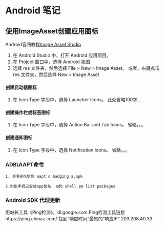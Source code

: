 # Android 笔记

## 使用ImageAsset创建应用图标

Android官网教程[Image Asset Studio](https://developer.android.com/studio/write/image-asset-studio?hl=zh-cn)

 1. 在 Android Studio 中，打开 Android 应用项目。
 2. 在 Project 窗口中，选择 Android 视图
 3. 选择 res 文件夹，然后选择 File > New > Image Asset。
    或者，右键点击 res 文件夹，然后选择 New > Image Asset

#### 创建启动器图标
 1. 在 Icon Type 字段中，选择 Launcher Icons。
    此处省略100字...

#### 创建操作栏或标签图标
 1. 在 Icon Type 字段中，选择 Action Bar and Tab Icons。
    省略。。。


#### 创建通知图标
 1. 在 Icon Type 字段中，选择 Notification Icons。
   省略。。。


### ADB\AAPT命令
 
````
1. 查看APK信息 aapt d badging a.apk

2.列出手机已安装app包名  adb shell pm list packages
````

### Android SDK 代理更新
用站长工具《Ping检测》，dl.google.com Ping检测工具链接https://ping.chinaz.com/
找到“响应时间“最短的”响应IP“  203.208.40.33
